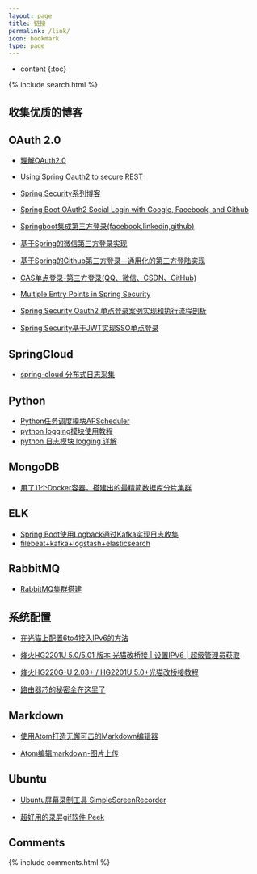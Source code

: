 ```yaml
---
layout: page
title: 链接
permalink: /link/
icon: bookmark
type: page
---
```


* content
{:toc}
<div class="searchBoxIndex">
    {% include search.html %}
</div>


## 收集优质的博客


## OAuth 2.0

* [理解OAuth2.0](http://www.ruanyifeng.com/blog/2014/05/oauth_2_0.html)

* [Using Spring Oauth2 to secure REST](http://www.tinmegali.com/en/2017/06/25/oauth2-using-spring/)

* [Spring Security系列博客](https://www.jianshu.com/u/fb66b7412d27)

* [Spring Boot OAuth2 Social Login with Google, Facebook, and Github](https://www.callicoder.com/spring-boot-security-oauth2-social-login-part-1/)

* [Springboot集成第三方登录(facebook,linkedin,github)](https://blog.csdn.net/iverson2010112228/article/details/53673132)

* [基于Spring的微信第三方登录实现](https://www.tianmaying.com/tutorial/OAuth-login-weixin)

* [基于Spring的Github第三方登录--通用化的第三方登陆实现](https://www.tianmaying.com/tutorial/OAuth-login-impl)


* [CAS单点登录-第三方登录(QQ、微信、CSDN、GitHub)](https://blog.csdn.net/u010475041/article/details/78300586)

* [Multiple Entry Points in Spring Security](https://www.baeldung.com/spring-security-multiple-entry-points)

* [Spring Security Oauth2 单点登录案例实现和执行流程剖析](https://www.cnblogs.com/xifengxiaoma/p/10043173.html)

* [Spring Security基于JWT实现SSO单点登录](https://blog.csdn.net/qq_36144258/article/details/79425942)

## SpringCloud
* [spring-cloud 分布式日志采集](https://blog.csdn.net/guduyishuai/article/details/79228306)

## Python
* [Python任务调度模块APScheduler](https://segmentfault.com/a/1190000011084828)
* [python logging模块使用教程](https://www.jianshu.com/p/feb86c06c4f4)
* [python 日志模块 logging 详解](https://my.oschina.net/leejun2005/blog/126713)

## MongoDB
* [用了11个Docker容器，搭建出的最精简数据库分片集群](https://www.toutiao.com/a6641517937695916551/)

## ELK
* [Spring Boot使用Logback通过Kafka实现日志收集](http://blog.microservice4.net/2018/08/23/springboot-logback-kafka/)
* [filebeat+kafka+logstash+elasticsearch](https://my.oschina.net/u/3707537/blog/1840798)


## RabbitMQ
* [RabbitMQ集群搭建](http://blog.51cto.com/wangwq/1951185)

## 系统配置
* [在光猫上配置6to4接入IPv6的方法](http://koolshare.cn/thread-30834-1-1.html)
* [烽火HG2201U 5.0/5.01 版本 光猫改桥接 | 设置IPV6 | 超级管理员获取](https://blog.acesheep.com/index.php/archives/608/)
* [烽火HG220G-U 2.03+ / HG2201U 5.0+光猫改桥接教程](https://guanggai.org/thread-459-1-1.html)

* [路由器芯的秘密全在这里了](http://www.cfan.com.cn/2017/1115/129723.shtml)

## Markdown
* [使用Atom打造无懈可击的Markdown编辑器](https://www.cnblogs.com/fanzhidongyzby/p/6637084.html)

* [Atom编辑markdown-图片上传](https://www.jianshu.com/p/fa30b769c5cc)


## Ubuntu
* [Ubuntu屏幕录制工具 SimpleScreenRecorder](https://blog.csdn.net/Draonly/article/details/74898031)

* [超好用的录屏gif软件 Peek](https://www.jianshu.com/p/9069991bbce6)
## Comments

{% include comments.html %}
